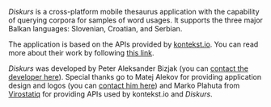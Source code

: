 _Diskurs_ is a cross-platform mobile thesaurus application with the capability of querying corpora for samples of word usages. It supports the three major Balkan languages: Slovenian, Croatian, and Serbian.

The application is based on the APIs provided by [kontekst.io](https://www.kontekst.io/). You can read more about their work by following [this link](https://www.kontekst.io/o-slovarju).

_Diskurs_ was developed by Peter Aleksander Bizjak (you can [contact the developer here](mailto:peter.aleksander.bizjak@ipm-digital.si)). Special thanks go to Matej Alekov for providing application design and logos (you can [contact him here](mailto:matej@openlab.s)) and Marko Plahuta from [Virostatiq](http://virostatiq.com/about/) for providing APIs used by kontekst.io and _Diskurs_.
